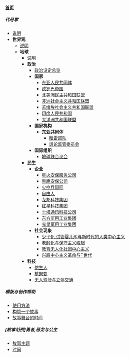 
#### [首页](?file=home-首页)

##### 代号零
- [说明](?file=1-代号零/01-说明 "说明")
- **世界观**
    - [说明](?file=1-代号零/02-世界观/01-说明 "说明")
    - **地球**
        - [说明](?file=1-代号零/02-世界观/02-地球/01-说明 "说明")
        - **政治**
            - [政治设定总览](?file=1-代号零/02-世界观/02-地球/02-政治/02-政治设定总览 "政治设定总览")
            - **国家**
                - [东亚人民共同体](?file=1-代号零/02-世界观/02-地球/02-政治/03-国家/02-东亚人民共同体 "东亚人民共同体")
                - [欧罗巴帝国](?file=1-代号零/02-世界观/02-地球/02-政治/03-国家/03-欧罗巴帝国 "欧罗巴帝国")
                - [北美洲民主共和国联盟](?file=1-代号零/02-世界观/02-地球/02-政治/03-国家/04-北美洲民主共和国联盟 "北美洲民主共和国联盟")
                - [非洲社会主义共和国联盟](?file=1-代号零/02-世界观/02-地球/02-政治/03-国家/05-非洲社会主义共和国联盟 "非洲社会主义共和国联盟")
                - [苏维埃社会主义共和国联盟](?file=1-代号零/02-世界观/02-地球/02-政治/03-国家/06-苏维埃社会主义共和国联盟 "苏维埃社会主义共和国联盟")
                - [印度人民共和国](?file=1-代号零/02-世界观/02-地球/02-政治/03-国家/07-印度人民共和国 "印度人民共和国")
                - [大洋洲共和国联盟](?file=1-代号零/02-世界观/02-地球/02-政治/03-国家/08-大洋洲共和国联盟 "大洋洲共和国联盟")
            - **国家机构**
                - **东亚共同体**
                    - [暗雷部队](?file=1-代号零/02-世界观/02-地球/02-政治/04-国家机构/02-东亚共同体/02-暗雷部队 "暗雷部队")
                    - [舆论监管委员会](?file=1-代号零/02-世界观/02-地球/02-政治/04-国家机构/02-东亚共同体/03-舆论监管委员会 "舆论监管委员会")
            - **国际组织**
                - [地球联合议会](?file=1-代号零/02-世界观/02-地球/02-政治/05-国际组织/02-地球联合议会 "地球联合议会")
        - **民生**
            - **企业**
                - [星火安保服务公司](?file=1-代号零/02-世界观/02-地球/03-民生/02-企业/02-星火安保服务公司 "星火安保服务公司")
                - [黑鹰安保公司](?file=1-代号零/02-世界观/02-地球/03-民生/02-企业/03-黑鹰安保公司 "黑鹰安保公司")
                - [火枪兵国际](?file=1-代号零/02-世界观/02-地球/03-民生/02-企业/04-火枪兵国际 "火枪兵国际")
                - [自由人](?file=1-代号零/02-世界观/02-地球/03-民生/02-企业/05-自由人 "自由人")
                - [龙邦科技集团](?file=1-代号零/02-世界观/02-地球/03-民生/02-企业/06-龙邦科技集团 "龙邦科技集团")
                - [红星科技集团](?file=1-代号零/02-世界观/02-地球/03-民生/02-企业/07-红星科技集团 "红星科技集团")
                - [十塔通讯科技公司](?file=1-代号零/02-世界观/02-地球/03-民生/02-企业/08-十塔通讯科技公司 "十塔通讯科技公司")
                - [东方军用工业集团](?file=1-代号零/02-世界观/02-地球/03-民生/02-企业/09-东方军用工业集团 "东方军用工业集团")
                - [赤星军用工业集团](?file=1-代号零/02-世界观/02-地球/03-民生/02-企业/10-赤星军用工业集团 "赤星军用工业集团")
            - **社会现象**
                - [少子化,试管婴儿潮与新时代的人类中心主义](?file=1-代号零/02-世界观/02-地球/03-民生/03-社会现象/02-少子化,试管婴儿潮与新时代的人类中心主义 "少子化,试管婴儿潮与新时代的人类中心主义")
                - [老龄化与保守主义崛起](?file=1-代号零/02-世界观/02-地球/03-民生/03-社会现象/03-老龄化与保守主义崛起 "老龄化与保守主义崛起")
                - [教育无人化社团中心主义](?file=1-代号零/02-世界观/02-地球/03-民生/03-社会现象/04-教育无人化社团中心主义 "教育无人化社团中心主义")
                - [兴趣中心主义革命与T世代](?file=1-代号零/02-世界观/02-地球/03-民生/03-社会现象/05-兴趣中心主义革命与T世代 "兴趣中心主义革命与T世代")
        - **科技**
            - [仿生人](?file=1-代号零/02-世界观/02-地球/05-科技/02-仿生人 "仿生人")
            - [核聚变](?file=1-代号零/02-世界观/02-地球/05-科技/03-核聚变 "核聚变")
            - [无人驾驶与立体交通](?file=1-代号零/02-世界观/02-地球/05-科技/04-无人驾驶与立体交通 "无人驾驶与立体交通")

##### 模板与创作帮助
- [使用方法](?file=2-模板与创作帮助/01-使用方法 "使用方法")
- [构筑一个故事](?file=2-模板与创作帮助/02-构筑一个故事 "构筑一个故事")
- [故事舞台的时间](?file=2-模板与创作帮助/03-故事舞台的时间 "故事舞台的时间")

##### &#91;故事范例&#93;勇者,恶龙与公主
- [故事主题](?file=3-[故事范例]勇者,恶龙与公主/01-故事主题 "故事主题")
- [时间](?file=3-[故事范例]勇者,恶龙与公主/02-时间 "时间")
